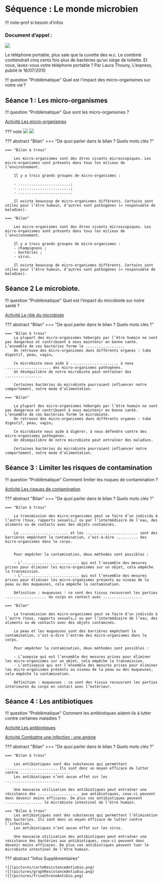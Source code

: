 # Séquence : Le monde microbien

!!! note-prof
    si besoin d'infos

### Document d’appel :

![](pictures/articleNbBactéries.png)

Le téléphone portable, plus sale que la cuvette des w.c.
Le combiné contiendrait cinq cents fois plus de bactéries qu’un siège de toilette. Et vous, lavez-vous votre téléphone portable ?
Par Laura Thouny, L’express, publié le 16/07/2010 

!!! question "Problématique"
    Quel est l'impact des micro-organismes sur notre vie ?
    


## Séance 1 : Les micro-organismes

!!! question "Problématique"
    Que sont les micro-organismes ?

[Activité Les micro-organismes](../microbes)


??? note 
    ![](pictures/photoMicrobes.png)
    ![](pictures/echelleVivant.png)

??? abstract "Bilan"
    === "De quoi parler dans le bilan ? Quels mots clés ?"

    === "Bilan à trous"

        Les micro-organismes sont des êtres vivants microscopiques. Les micro-organismes sont présents dans tous les milieux de l’environnement. 

        Il y a trois grands groupes de micro-organismes :
        
        - ........................;
        - ........................;
        - .........................

        Il existe beaucoup de micro-organismes différents. Certains sont utiles pour l’être humain, d’autres sont pathogènes (= responsable de maladies). 

    === "Bilan"

        Les micro-organismes sont des êtres vivants microscopiques. Les micro-organismes sont présents dans tous les milieux de l’environnement. 

        Il y a trois grands groupes de micro-organismes :
        - champignons ;
        - bactéries ;
        - virus.

        Il existe beaucoup de micro-organismes différents. Certains sont utiles pour l’être humain, d’autres sont pathogènes (= responsable de maladies). 



## Séance 2 Le microbiote.

!!! question "Problématique"
    Quel est l’impact du microbiote sur notre santé ?

[Activité Le rôle du microbiote](../microbiote)


??? abstract "Bilan"
    === "De quoi parler dans le bilan ? Quels mots clés ?"

    === "Bilan à trous"
        La plupart des micro-organismes hébergés par l’être humain ne sont pas dangereux et contribuent à nous maintenir en bonne santé. L’ensemble de ces bactéries forme le ..................
        On retrouve des micro-organismes dans différents organes : tube digestif, peau, vagin…

        Ce microbiote nous aide à ....................., à nous ..................... des micro-organismes pathogènes.
        Un déséquilibre de notre microbiote peut entraîner des .................

        Certaines bactéries du microbiote pourraient influencer notre comportement, notre mode d’alimentation.

    === "Bilan"

        La plupart des micro-organismes hébergés par l’être humain ne sont pas dangereux et contribuent à nous maintenir en bonne santé. L’ensemble de ces bactéries forme le microbiote.
        On retrouve des micro-organismes dans différents organes : tube digestif, peau, vagin…

        Ce microbiote nous aide à digérer, à nous défendre contre des micro-organismes pathogènes.
        Un déséquilibre de notre microbiote peut entraîner des maladies.

        Certaines bactéries du microbiote pourraient influencer notre comportement, notre mode d’alimentation.

## Séance 3 : Limiter les risques de contamination

!!! question "Problématique"
    Comment limiter les risques de contamination ?

[Activité Les risques de contamination](../asepsieAntisepsie)


??? abstract "Bilan"
    === "De quoi parler dans le bilan ? Quels mots clés ?"

    === "Bilan à trous"

        La transmission des micro-organismes peut se faire d’un individu à l’autre (toux, rapports sexuels…) ou par l’intermédiaire de l’eau, des aliments ou de contacts avec des objets contaminés.

        La ...................... et les ........................ sont des barrières empêchant la contamination, c’est-à-dire .......... des micro-organismes dans le corps.


        Pour empêcher la contamination, deux méthodes sont possibles :
        
        - L’.......................... qui est l’ensemble des mesures prises pour éliminer les micro-organismes sur un objet, cela empêche la transmission.
        - L’.......................... qui est l’ensemble des mesures prises pour éliminer les micro-organismes présents au niveau de la peau ou des muqueuses, cela empêche la contamination.

        Définition : muqueuses : ce sont des tissus recouvrant les parties ................... du corps en contact avec ..................

    === "Bilan"

        La transmission des micro-organismes peut se faire d’un individu à l’autre (toux, rapports sexuels…) ou par l’intermédiaire de l’eau, des aliments ou de contacts avec des objets contaminés.

        La peau et les muqueuses sont des barrières empêchant la contamination, c’est-à-dire l’entrée des micro-organismes dans le corps.

        Pour empêcher la contamination, deux méthodes sont possibles :
        
        - L’asepsie qui est l’ensemble des mesures prises pour éliminer les micro-organismes sur un objet, cela empêche la transmission.
        - L’antisepsie qui est l’ensemble des mesures prises pour éliminer les micro-organismes présents au niveau de la peau ou des muqueuses, cela empêche la contamination.

        Définition : muqueuses : ce sont des tissus recouvrant les parties intérieures du corps en contact avec l’extérieur.

## Séance 4 : Les antibiotiques

!!! question "Problématique"
    Comment les antibiotiques aident-ils à lutter contre certaines maladies ? 

[Activité Les antibiotiques](../antibio)

[Activité Combattre une infection : une angine](../tpAngine)


??? abstract "Bilan"
    === "De quoi parler dans le bilan ? Quels mots clés ?"

    === "Bilan à trous"

        Les antibiotiques sont des substances qui permettent ........................ Ils sont donc un moyen efficace de lutter contre .......................
        Les antibiotiques n’ont aucun effet sur les .........................
        
        Une mauvaise utilisation des antibiotiques peut entraîner une résistance des ................... aux antibiotiques, ceux-ci peuvent donc devenir moins efficaces. De plus ces antibiotiques peuvent ................. le microbiote intestinal de l’être humain.

    === "Bilan à trous"
        Les antibiotiques sont des substances qui permettent l’élimination des bactéries. Ils sont donc un moyen efficace de lutter contre l’infection.
        Les antibiotiques n’ont aucun effet sur les virus.
        
        Une mauvaise utilisation des antibiotiques peut entraîner une résistance des bactéries aux antibiotiques, ceux-ci peuvent donc devenir moins efficaces. De plus ces antibiotiques peuvent tuer le microbiote intestinal de l’être humain.

??? abstract "Infos Supplémentaires"

    ![](pictures/carteResistanceAntiobio.png)
    ![](pictures/graphResistanceAntiobio.png)
    ![](pictures/friseChronoAntibio.png)